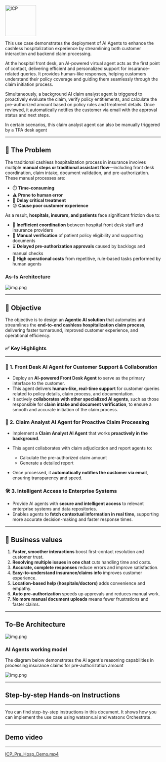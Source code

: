 
<img src="ICP_pre_hosp_main.png" alt="ICP" style="width:100px;"/>

This use case demonstrates the deployment of AI Agents to enhance the cashless hospitalization experience by streamlining both customer interaction and backend claim processing.

At the hospital front desk, an AI-powered virtual agent acts as the first point of contact, delivering efficient and personalized support for insurance-related queries. It provides human-like responses, helping customers understand their policy coverage and guiding them seamlessly through the claim initiation process.

Simultaneously, a background AI claim analyst agent is triggered to proactively evaluate the claim, verify policy entitlements, and calculate the pre-authorized amount based on policy rules and treatment details. Once reviewed, it automatically notifies the customer via email with the approval status and next steps.

In certain scenarios, this claim analyst agent can also be manually triggered by a TPA desk agent


---

## 🧾 **The Problem**

The traditional cashless hospitalization process in insurance involves multiple **manual steps or traditional assistant flow**—including front desk coordination, claim intake, document validation, and pre-authorization. These manual processes are:

* ⏱️ **Time-consuming**
* ⚠️ **Prone to human error**
* 🏥 **Delay critical treatment**
* 😟 **Cause poor customer experience**

As a result, **hospitals, insurers, and patients** face significant friction due to:

* 🔁 **Inefficient coordination** between hospital front desk staff and insurance providers
* 📄 **Manual verification** of patient policy eligibility and supporting documents
* ⌛ **Delayed pre-authorization approvals** caused by backlogs and manual checks
* 💸 **High operational costs** from repetitive, rule-based tasks performed by human agents

### **As-Is Architecture**
 ![img.png](../../images/ICP_Pre_Hosp_img.png)

---

## 🎯 **Objective**

The objective is to design an **Agentic AI solution** that automates and streamlines the **end-to-end cashless hospitalization claim process**, delivering faster turnaround, improved customer experience, and operational efficiency.

### ✅ **Key Highlights**

---

### 🤖 **1. Front Desk AI Agent for Customer Support & Collaboration**

* Deploy an **AI-powered Front Desk Agent** to serve as the primary interface to the customer.
* This agent delivers **human-like, real-time support** for customer queries related to policy details, claim process, and documentation.
* It actively **collaborates with other specialized AI agents**, such as those responsible for **claim intake and document verification**, to ensure a smooth and accurate initiation of the claim process.



### 🤖 **2. Claim Analyst AI Agent for Proactive Claim Processing**

* Implement a **Claim Analyst AI Agent** that works **proactively in the background**.
* This agent collaborates with claim adjudication and report agents to:

    * Calculate the pre-authorized claim amount
    * Generate a detailed report
* Once processed, it **automatically notifies the customer via email**, ensuring transparency and speed.



### 🛠️ **3. Intelligent Access to Enterprise Systems**

* Provide AI agents with **secure and intelligent access** to relevant enterprise systems and data repositories.
* Enables agents to **fetch contextual information in real time**, supporting more accurate decision-making and faster response times.

---

## 🚀 **Business values**

1. **Faster, smoother interactions** boost first-contact resolution and customer trust.
2. **Resolving multiple issues in one chat** cuts handling time and costs.
3. **Accurate, complete responses** reduce errors and improve satisfaction.
4. **Easy-to-understand insurance/claims info** improves customer experience.
5. **Location-based help (hospitals/doctors)** adds convenience and empathy.
6. **Auto pre-authorization** speeds up approvals and reduces manual work.
7. **No more manual document uploads** means fewer frustrations and faster claims.

---

## **To-Be Architecture**

![img.png](../../images/ICP_pre_hosp_tba_img.png)

### **AI Agents working model**

The diagram below demonstrates the AI agent's reasoning capabilities in processing insurance claims for pre-authorization amount

![img.png](../../images/ICP_agent_wm_img.png)

---

## **Step-by-step Hands-on Instructions**

---

You can find step-by-step instructions in this document. It shows how you can implement the use case using watsonx.ai and watsonx Orchestrate.

---

## **Demo video**

---
[ICP_Pre_Hosp_Demo.mp4](../../videos/ICP_Pre_Hosp_Demo.mp4)